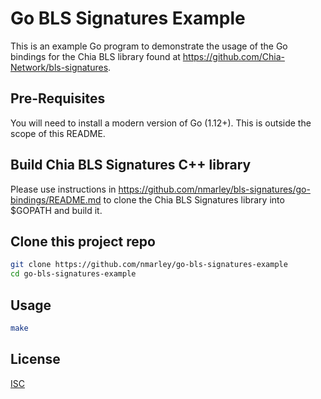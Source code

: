 # Go BLS Signatures Example

This is an example Go program to demonstrate the usage of the Go bindings for
the Chia BLS library found at <https://github.com/Chia-Network/bls-signatures>.

## Pre-Requisites

You will need to install a modern version of Go (1.12+). This is outside the
scope of this README.

## Build Chia BLS Signatures C++ library 

Please use instructions in
<https://github.com/nmarley/bls-signatures/go-bindings/README.md> to clone the
Chia BLS Signatures library into $GOPATH and build it.

## Clone this project repo

```sh
git clone https://github.com/nmarley/go-bls-signatures-example
cd go-bls-signatures-example
```

## Usage

```sh
make
```

## License

[ISC](LICENSE)

